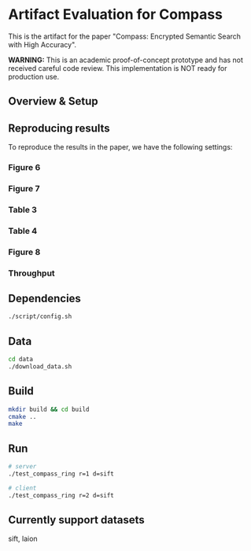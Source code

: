 # Artifact Evaluation for Compass

This is the artifact for the paper "Compass: Encrypted Semantic Search with High Accuracy".


**WARNING:** This is an academic proof-of-concept prototype and has not received careful code review. This implementation is NOT ready for production use.

## Overview & Setup



## Reproducing results 

To reproduce the results in the paper, we have the following settings:



### Figure 6

### Figure 7

### Table 3

### Table 4

### Figure 8

### Throughput


## Dependencies

```bash
./script/config.sh
```

## Data

```bash
cd data 
./download_data.sh
```

## Build


```bash
mkdir build && cd build
cmake ..
make
```


## Run 

```bash
# server
./test_compass_ring r=1 d=sift

# client
./test_compass_ring r=2 d=sift
```

## Currently support datasets
sift, laion